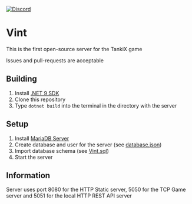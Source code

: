 [![Discord](https://img.shields.io/discord/1196050317607972934?style=for-the-badge&label=Discord&link=https%3A%2F%2Fdiscord.gg%2F2ZdJYbj7pt)](https://discord.gg/2ZdJYbj7pt)

# Vint

This is the first open-source server for the TankiX game

Issues and pull-requests are acceptable

## Building

1. Install [.NET 9 SDK](https://dotnet.microsoft.com/en-us/download/dotnet/9.0)
2. Clone this repository
3. Type `dotnet build` into the terminal in the directory with the server

## Setup

1. Install [MariaDB Server](https://mariadb.org/download/?t=mariadb&p=mariadb&r=11.2.2)
2. Create database and user for the server (see [database.json](./Resources/database.json))
3. Import database schema (see [Vint.sql](./Vint.sql))
4. Start the server

## Information

Server uses port 8080 for the HTTP Static server, 5050 for the TCP Game server and 5051 for the local HTTP REST API
server
